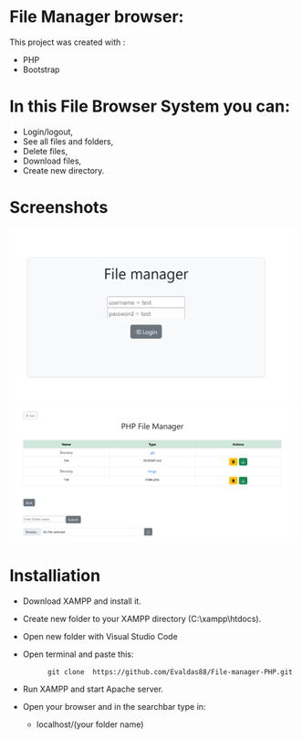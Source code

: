 # File Manager browser:

This project was created with :
    
* PHP
* Bootstrap

# In this File Browser System you can:

* Login/logout,
* See all files and folders,
* Delete files,
* Download files,
* Create new directory.

#  Screenshots

<p float="left">
    <img src="image\image1.png" width="500" >     
    <img src="image\image2.png" width="500" > 
</p> 

# Installiation

* Download XAMPP and install it.
* Create new folder to your XAMPP directory (C:\xampp\htdocs). 
* Open new folder with Visual Studio Code
* Open terminal and paste this:

            git clone  https://github.com/Evaldas88/File-manager-PHP.git    

* Run XAMPP and start Apache server.
* Open your browser and in the searchbar type in:
	* localhost/(your folder name)
